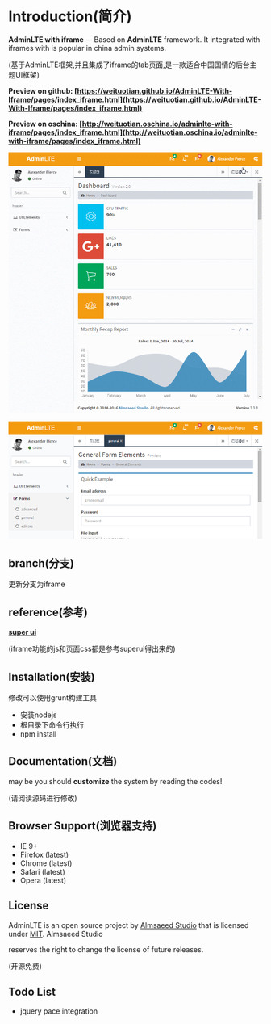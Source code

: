 Introduction(简介)
================

**AdminLTE with iframe** -- Based on **AdminLTE** framework. It integrated with iframes with is popular in china admin systems.

(基于AdminLTE框架,并且集成了iframe的tab页面,是一款适合中国国情的后台主题UI框架)

**Preview on github: [https://weituotian.github.io/AdminLTE-With-Iframe/pages/index_iframe.html](https://weituotian.github.io/AdminLTE-With-Iframe/pages/index_iframe.html)**

**Preview on oschina: [http://weituotian.oschina.io/adminlte-with-iframe/pages/index_iframe.html](http://weituotian.oschina.io/adminlte-with-iframe/pages/index_iframe.html)**


![preview image1](preview/GIF.gif)

![preview image2](preview/img1.png)


branch(分支)
----------
更新分支为iframe

reference(参考)
-------------
**[super ui](https://github.com/tzhsweet/superui)**

(iframe功能的js和页面css都是参考superui得出来的)

Installation(安装)
----------------
修改可以使用grunt构建工具

- 安装nodejs
- 根目录下命令行执行
- npm install

Documentation(文档)
-----------------
may be you should **customize** the system by reading the codes!

(请阅读源码进行修改)

Browser Support(浏览器支持)
----------------------
- IE 9+
- Firefox (latest)
- Chrome (latest)
- Safari (latest)
- Opera (latest)


License
-------
AdminLTE is an open source project by [Almsaeed Studio](https://almsaeedstudio.com) that is licensed under [MIT](http://opensource.org/licenses/MIT). Almsaeed Studio

reserves the right to change the license of future releases.

(开源免费)

Todo List
---------
- jquery pace integration
